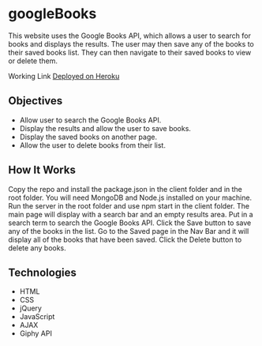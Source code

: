 # googleBooks
This website uses the Google Books API, which allows a user to search for books and displays the results. The user may then save any of the books to their saved books list. They can then navigate to their saved books to view or delete them.

Working Link
[Deployed on Heroku](https://immense-everglades-05618.herokuapp.com/)

## Objectives

 - Allow user to search the Google Books API.
 - Display the results and allow the user to save books.
 - Display the saved books on another page.
 - Allow the user to delete books from their list.
 
## How It Works
Copy the repo and install the package.json in the client folder and in the root folder. You will need MongoDB and Node.js installed on your machine. Run the server in the root folder and use npm start in the client folder. The main page will display with a search bar and an empty results area. Put in a search term to search the Google Books API. Click the Save button to save any of the books in the list. Go to the Saved page in the Nav Bar and it will display all of the books that have been saved. Click the Delete button to delete any books. 

## Technologies

 - HTML
 - CSS
 - jQuery
 - JavaScript
 - AJAX
 - Giphy API
<!--stackedit_data:
eyJoaXN0b3J5IjpbLTM0MTQ0Mjk2XX0=
-->
